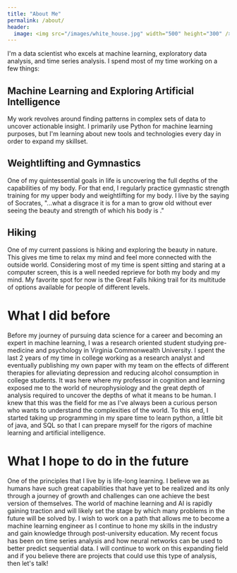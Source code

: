 ```yaml
---
title: "About Me"
permalink: /about/
header:
  image: <img src="/images/white_house.jpg" width="500" height="300" />
---
```


I'm a data scientist who excels at machine learning, exploratory data analysis, and time series analysis. I spend most of my time working on a few things:

## Machine Learning and Exploring Artificial Intelligence
My work revolves around finding patterns in complex sets of data to uncover actionable insight. I primarily use Python for machine learning purposes, but I'm learning about new tools and technologies every day in order to expand my skillset.

## Weightlifting and Gymnastics
One of my quintessential goals in life is uncovering the full depths of the capabilities of my body. For that end, I regularly practice gymnastic strength training for my upper body and weightlifting for my  body. I live by the saying of Socrates, "...what a disgrace it is for a man to grow old without ever seeing the beauty and strength of which his body is ."

## Hiking
One of my current passions is hiking and exploring the beauty in nature. This gives me time to relax my mind and feel more connected with the outside world. Considering most of my time is spent sitting and staring at a computer screen, this is a well needed reprieve for both my body and my mind. My favorite spot for now is the Great Falls hiking trail for its multitude of options available for people of different levels.

# What I did before
Before my journey of pursuing data science for a career and becoming an expert in machine learning, I was a research oriented student studying pre-medicine and psychology in Virginia Commonwealth University. I spent the last 2 years of my time in college working as a research analyst and eventually publishing my own paper with my team on the effects of different therapies for alleviating depression and reducing alcohol consumption in college students.
It was here where my professor in cognition and learning exposed me to the world of neurophysiology and the great depth of analysis required to uncover the depths of what it means to be human. I knew that this was the field for me as I've always been a curious person who wants to understand the complexities of the world.
To this end, I started taking up programming in my spare time to learn python, a little bit of java, and SQL so that I can prepare myself for the rigors of machine learning and artificial intelligence.

# What I hope to do in the future
One of the principles that I live by is life-long learning. I believe we as humans have such great capabilities that have yet to be realized and its only through a journey of growth and challenges can one achieve the best version of themselves.
The world of machine learning and AI is rapidly gaining traction and will likely set the stage by which many problems in the future will be solved by. I wish to work on a path that allows me to become a machine learning engineer as I continue to hone my skills in the industry and gain knowledge through post-university education. My recent focus has been on time series analysis and how neural networks can be used to better predict sequential data. I will continue to work on this expanding field and if you believe there are projects that could use this type of analysis, then let's talk!

